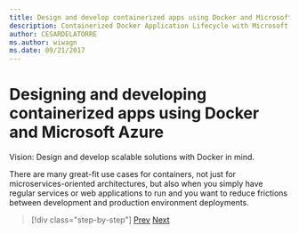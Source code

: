 ```yaml
---
title: Design and develop containerized apps using Docker and Microsoft Azure
description: Containerized Docker Application Lifecycle with Microsoft Platform and Tools
author: CESARDELATORRE
ms.author: wiwagn
ms.date: 09/21/2017
---
```

# Designing and developing containerized apps using Docker and Microsoft Azure

Vision: Design and develop scalable solutions with Docker in mind.

There are many great-fit use cases for containers, not just for microservices-oriented architectures, but also when you simply have regular services or web applications to run and you want to reduce frictions between development and production environment deployments.


> [!div  class="step-by-step"]
> [Prev](../Microsoft-platform-tools-containerized-apps/index.md)
> [Next](design-docker-applications.md)
